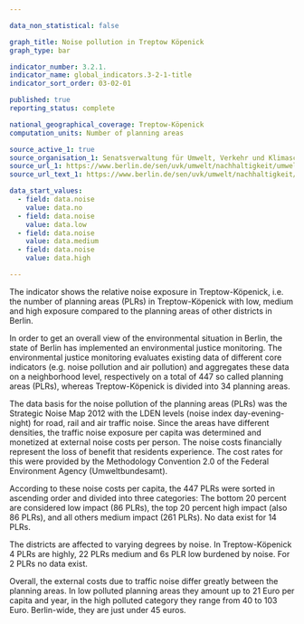 ```yaml
---

data_non_statistical: false

graph_title: Noise pollution in Treptow Köpenick
graph_type: bar

indicator_number: 3.2.1.
indicator_name: global_indicators.3-2-1-title
indicator_sort_order: 03-02-01

published: true
reporting_status: complete

national_geographical_coverage: Treptow-Köpenick
computation_units: Number of planning areas

source_active_1: true
source_organisation_1: Senatsverwaltung für Umwelt, Verkehr und Klimaschutz
source_url_1: https://www.berlin.de/sen/uvk/umwelt/nachhaltigkeit/umweltgerechtigkeit/
source_url_text_1: https://www.berlin.de/sen/uvk/umwelt/nachhaltigkeit/umweltgerechtigkeit/

data_start_values:
  - field: data.noise
    value: data.no
  - field: data.noise
    value: data.low
  - field: data.noise
    value: data.medium
  - field: data.noise
    value: data.high

---
```


The indicator shows the relative noise exposure in Treptow-Köpenick, i.e. the number of planning areas (PLRs) in Treptow-Köpenick with low, medium and high exposure compared to the planning areas of other districts in Berlin. <br>

In order to get an overall view of the environmental situation in Berlin, the state of Berlin has implemented an environmental justice monitoring. 
The environmental justice monitoring evaluates existing data of different core indicators (e.g. noise pollution and air pollution) and aggregates these data on a neighborhood level, respectively on a total of 447 so called planning areas (PLRs), whereas Treptow-Köpenick is divided into 34 planning areas. <br>

The data basis for the noise pollution of the planning areas (PLRs) was the Strategic Noise Map 2012 with the LDEN levels (noise index day-evening-night) for road, rail and air traffic noise. Since the areas have different densities, the traffic noise exposure per capita was determined and monetized at external noise costs per person. The noise costs financially represent the loss of benefit that residents experience. The cost rates for this were provided by the Methodology Convention 2.0 of the Federal Environment Agency (Umweltbundesamt). <br> 

According to these noise costs per capita, the 447 PLRs were sorted in ascending order and divided into three categories: The bottom 20 percent are considered low impact (86 PLRs), the top 20 percent high impact (also 86 PLRs), and all others medium impact (261 PLRs). No data exist for 14 PLRs. <br> 

The districts are affected to varying degrees by noise. In Treptow-Köpenick 4 PLRs are highly, 22 PLRs medium and 6s PLR low burdened by noise. For 2 PLRs no data exist. <br> 

Overall, the external costs due to traffic noise differ greatly between the planning areas. In low polluted planning areas they amount up to 21 Euro per capita and year, in the high polluted category they range from 40 to 103 Euro. Berlin-wide, they are just under 45 euros.
